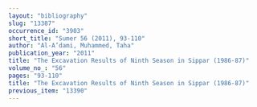 ```yaml
---
layout: "bibliography"
slug: "13387"
occurrence_id: "3903"
short_title: "Sumer 56 (2011), 93-110"
author: "Al-A’dami, Muhammed, Taha"
publication_year: "2011"
title: "The Excavation Results of Ninth Season in Sippar (1986-87)"
volume_no_: "56"
pages: "93-110"
title: "The Excavation Results of Ninth Season in Sippar (1986-87)"
previous_item: "13390"
---
```

